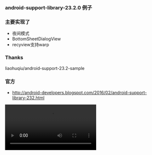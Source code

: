 ### android-support-library-23.2.0 例子


### 主要实现了

* 夜间模式
* BottomSheetDialogView
* recyview支持warp

### Thanks
 liaohuqiu/android-support-23.2-sample

### 官方



*  http://android-developers.blogspot.com/2016/02/android-support-library-232.html


![image](https://github.com/l123456789jy/android-support-23.2-demo/blob/master/2016_02_28_19_40_27.MP4.mp4)